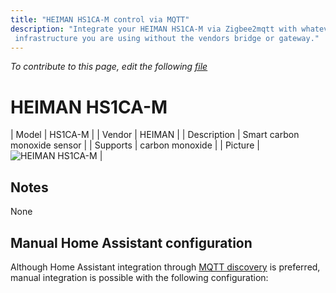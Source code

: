 ```yaml
---
title: "HEIMAN HS1CA-M control via MQTT"
description: "Integrate your HEIMAN HS1CA-M via Zigbee2mqtt with whatever smart home
 infrastructure you are using without the vendors bridge or gateway."
---
```


*To contribute to this page, edit the following
[file](https://github.com/Koenkk/zigbee2mqtt.io/blob/master/docs/devices/HS1CA-M.md)*

# HEIMAN HS1CA-M

| Model | HS1CA-M  |
| Vendor  | HEIMAN  |
| Description | Smart carbon monoxide sensor |
| Supports | carbon monoxide |
| Picture | ![HEIMAN HS1CA-M](./assets/devices/HS1CA-M.jpg) |

## Notes

None

## Manual Home Assistant configuration
Although Home Assistant integration through [MQTT discovery](../integration/home_assistant) is preferred,
manual integration is possible with the following configuration:
